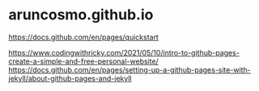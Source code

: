 # aruncosmo.github.io


https://docs.github.com/en/pages/quickstart

https://www.codingwithricky.com/2021/05/10/intro-to-github-pages-create-a-simple-and-free-personal-website/
https://docs.github.com/en/pages/setting-up-a-github-pages-site-with-jekyll/about-github-pages-and-jekyll
